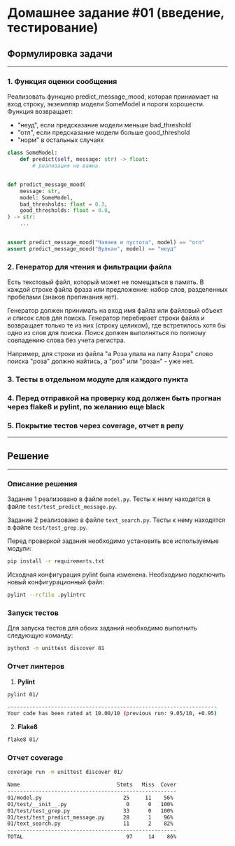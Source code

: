 # Домашнее задание #01 (введение, тестирование)

## Формулировка задачи

---

### 1. Функция оценки сообщения
Реализовать функцию predict_message_mood, которая приниамает на вход строку, экземпляр модели SomeModel и пороги хорошести.
Функция возвращает:
- "неуд", если предсказание модели меньше bad_threshold
- "отл", если предсказание модели больше good_threshold
- "норм" в остальных случаях

```py
class SomeModel:
    def predict(self, message: str) -> float:
        # реализация не важна


def predict_message_mood(
    message: str,
    model: SomeModel,
    bad_thresholds: float = 0.3,
    good_thresholds: float = 0.8,
) -> str:
    ...


assert predict_message_mood("Чапаев и пустота", model) == "отл"
assert predict_message_mood("Вулкан", model) == "неуд"
```

### 2. Генератор для чтения и фильтрации файла
Есть текстовый файл, который может не помещаться в память.
В каждой строке файла фраза или предложение: набор слов, разделенных пробелами (знаков препинания нет).

Генератор должен принимать на вход имя файла или файловый объект и список слов для поиска.
Генератор перебирает строки файла и возвращает только те из них (строку целиком), где встретилось хотя бы одно из слов для поиска.
Поиск должен выполняться по полному совпадению слова без учета регистра.

Например, для строки из файла "а Роза упала на лапу Азора" слово поиска "роза" должно найтись, а "роз" или "розан" - уже нет.

### 3. Тесты в отдельном модуле для каждого пункта

### 4. Перед отправкой на проверку код должен быть прогнан через flake8 и pylint, по желанию еще black

### 5. Покрытие тестов через coverage, отчет в репу

---

## Решение

---

### Описание решения

Задание 1 реализовано в файле `model.py`. Тесты к нему находятся в файле `test/test_predict_message.py`.

Задание 2 реализовано в файле `text_search.py`. Тесты к нему находятся в файле `test/test_grep.py`.

Перед проверкой задания необходимо установить все используемые модули:
```bash
pip install -r requirements.txt
```

Исходная конфигурация pylint была изменена. Необходимо подключить новый конфигурационный файл:
```bash
pylint --rcfile .pylintrc
```

### Запуск тестов

Для запуска тестов для обоих заданий необходимо выполнить следующую команду:
```bash
python3 -m unittest discover 01
```

### Отчет линтеров

1. **Pylint**
```bash
pylint 01/

-------------------------------------------------------------------
Your code has been rated at 10.00/10 (previous run: 9.05/10, +0.95)


```

2. **Flake8**
```bash
flake8 01/

```

### Отчет coverage
```bash
coverage run -m unittest discover 01/

Name                               Stmts   Miss  Cover
------------------------------------------------------
01/model.py                          25     11    56%
01/test/__init__.py                   0      0   100%
01/test/test_grep.py                 33      0   100%
01/test/test_predict_message.py      28      1    96%
01/text_search.py                    11      2    82%
------------------------------------------------------
TOTAL                                 97     14    86%

```